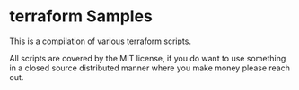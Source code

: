 # terraform Samples

This is a compilation of various terraform scripts.

All scripts are covered by the MIT license, if you do want to use something in a closed source distributed manner where you make money please reach out.
